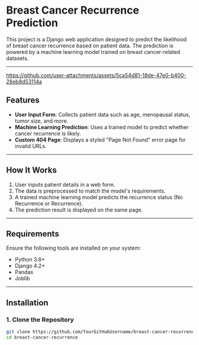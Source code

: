 # Breast Cancer Recurrence Prediction

This project is a Django web application designed to predict the likelihood of breast cancer recurrence based on patient data. The prediction is powered by a machine learning model trained on breast cancer-related datasets.

---

https://github.com/user-attachments/assets/5ca54d81-18de-47e0-b400-28eb8d53114a



## Features

- **User Input Form**: Collects patient data such as age, menopausal status, tumor size, and more.
- **Machine Learning Prediction**: Uses a trained model to predict whether cancer recurrence is likely.
- **Custom 404 Page**: Displays a styled "Page Not Found" error page for invalid URLs.

---

## How It Works

1. User inputs patient details in a web form.
2. The data is preprocessed to match the model's requirements.
3. A trained machine learning model predicts the recurrence status (No Recurrence or Recurrence).
4. The prediction result is displayed on the same page.

---

## Requirements

Ensure the following tools are installed on your system:

- Python 3.8+
- Django 4.2+
- Pandas
- Joblib

---

## Installation

### 1. Clone the Repository

```bash
git clone https://github.com/YourGitHubUsername/breast-cancer-recurrence.git
cd breast-cancer-recurrence
